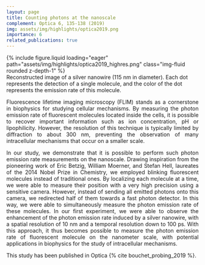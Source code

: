 ```yaml
---
layout: page
title: Counting photons at the nanoscale
complement: Optica 6, 135-138 (2019)
img: assets/img/highlights/optica2019.png
importance: 6
related_publications: true
---
```


<div class="row">
    <div class="col-sm mt-3 mt-md-0">
        {% include figure.liquid loading="eager" path="assets/img/highlights/optica2019_highres.png" class="img-fluid rounded z-depth-1" %}
    </div>
</div>
<div class="caption">
Reconstructed image of a silver nanowire (115 nm in diameter). Each dot represents the detection of a single molecule, and the color of the dot represents the emission rate of this molecule.
</div>

<p align="justify"> 
Fluorescence lifetime imaging microscopy (FLIM) stands as a cornerstone in biophysics for studying cellular mechanisms. By measuring the photon emission rate of fluorescent molecules located inside the cells, it is possible to recover important information such as ion concentration, pH or lipophilicity. However, the resolution of this technique is typically limited by diffraction to about 300 nm, preventing the observation of many intracellular mechanisms that occur on a smaller scale.
</div>

<p align="justify"> 
In our study, we demonstrate that it is possible to perform such photon emission rate measurements on the nanoscale. Drawing inspiration from the pioneering work of Eric Betzig, William Moerner, and Stefan Hell, laureates of the 2014 Nobel Prize in Chemistry, we employed blinking fluorescent molecules instead of traditional ones. By localizing each molecule at a time, we were able to measure their position with a very high precision using a sensitive camera. However, instead of sending all emitted photons onto this camera, we redirected half of them towards a fast photon detector. In this way, we were able to simultaneously measure the photon emission rate of these molecules. In our first experiment, we were able to observe the enhancement of the photon emission rate induced by a silver nanowire, with a spatial resolution of 10 nm and a temporal resolution down to 100 ps. With this approach, it thus becomes possible to measure the photon emission rate of fluorescent molecule on the nanometer scale, with potential applications in biophysics for the study of intracellular mechanisms. 
</p>

<p align="justify"> 
This study has been published in Optica {% cite bouchet_probing_2019 %}.
</p>
